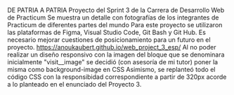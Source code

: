 DE PATRIA A PATRIA
Proyecto del Sprint 3 de la Carrera de Desarrollo Web de Practicum
Se muestra un detalle con fotografías de los integrantes de Practicum de diferentes partes del mundo
Para este proyecto se utilizaron las plataformas de Figma, Visual Studio Code, Git Bash y Git Hub.
Es necesario mejorar cuestiones de posicionamiento para un futuro en el proyecto.
https://anoukaubert.github.io/web_project_3_esp/
Al no poder realizar un diseño responsivo con la imagen del bloque que se denominara inicialmente "visit__image" se decidió (con asesoría de mi tutor) poner la misma como background-image en CSS
Asimismo, se replanteó todo el código CSS con la responsibidad correspondiente a partir de 320px acorde a lo planteado en el enunciado del Proyecto 3.